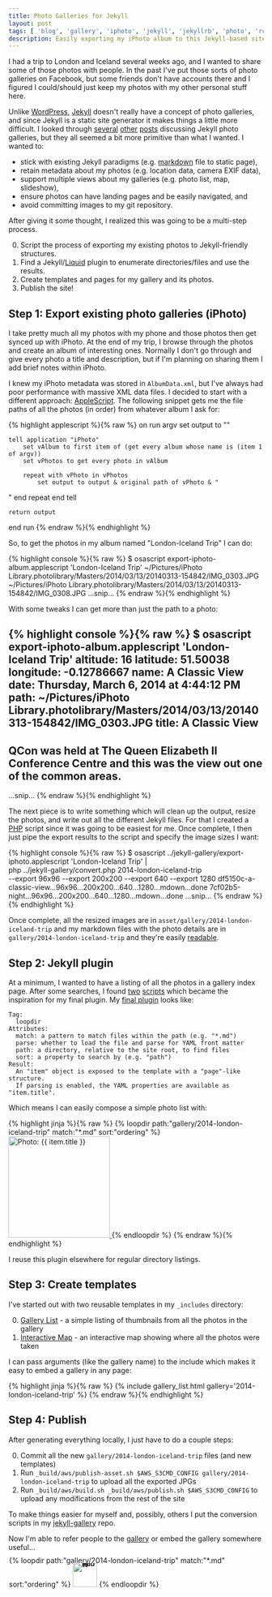 ```yaml
---
title: Photo Galleries for Jekyll
layout: post
tags: [ 'blog', 'gallery', 'iphoto', 'jekyll', 'jekyllrb', 'photo', 'ruby' ]
description: Easily exporting my iPhoto album to this Jekyll-based site.
---
```


I had a trip to London and Iceland several weeks ago, and I wanted to share some of those photos with people. In the
past I've put those sorts of photo galleries on Facebook, but some friends don't have accounts there and I figured I
could/should just keep my photos with my other personal stuff here.

Unlike [WordPress][1], [Jekyll][2] doesn't really have a concept of photo galleries, and since Jekyll is a static site
generator it makes things a little more difficult. I looked through [several][3] [other][4] [posts][5] discussing Jekyll
photo galleries, but they all seemed a bit more primitive than what I wanted. I wanted to:

 * stick with existing Jekyll paradigms (e.g. [markdown][8] file to static page),
 * retain metadata about my photos (e.g. location data, camera EXIF data),
 * support multiple views about my galleries (e.g. photo list, map, slideshow),
 * ensure photos can have landing pages and be easily navigated, and
 * avoid committing images to my git repository.

After giving it some thought, I realized this was going to be a multi-step process.

 0. Script the process of exporting my existing photos to Jekyll-friendly structures.
 0. Find a Jekyll/[Liquid][7] plugin to enumerate directories/files and use the results.
 0. Create templates and pages for my gallery and its photos.
 0. Publish the site!


## Step 1: Export existing photo galleries (iPhoto)

I take pretty much all my photos with my phone and those photos then get synced up with iPhoto. At the end of my trip, I
browse through the photos and create an album of interesting ones. Normally I don't go through and give every photo a
title and description, but if I'm planning on sharing them I add brief notes within iPhoto.

I knew my iPhoto metadata was stored in `AlbumData.xml`, but I've always had poor performance with massive XML data
files. I decided to start with a different approach: [AppleScript][9]. The following snippet gets me the file paths of
all the photos (in order) from whatever album I ask for:

{% highlight applescript %}{% raw %}
on run argv
    set output to ""

    tell application "iPhoto"
        set vAlbum to first item of (get every album whose name is (item 1 of argv))
        set vPhotos to get every photo in vAlbum
        
        repeat with vPhoto in vPhotos
            set output to output & original path of vPhoto & "
"
        end repeat
    end tell
        
    return output
end run
{% endraw %}{% endhighlight %}

So, to get the photos in my album named "London-Iceland Trip" I can do:

{% highlight console %}{% raw %}
$ osascript export-iphoto-album.applescript 'London-Iceland Trip'
~/Pictures/iPhoto Library.photolibrary/Masters/2014/03/13/20140313-154842/IMG_0303.JPG
~/Pictures/iPhoto Library.photolibrary/Masters/2014/03/13/20140313-154842/IMG_0308.JPG
...snip...
{% endraw %}{% endhighlight %}

With some tweaks I can get more than just the path to a photo:

{% highlight console %}{% raw %}
$ osascript export-iphoto-album.applescript 'London-Iceland Trip'
altitude: 16
latitude: 51.50038
longitude: -0.12786667
name: A Classic View
date: Thursday, March 6, 2014 at 4:44:12 PM
path: ~/Pictures/iPhoto Library.photolibrary/Masters/2014/03/13/20140313-154842/IMG_0303.JPG
title: A Classic View
------
QCon was held at The Queen Elizabeth II Conference Centre and this was the view out one of the common areas.
------------
...snip...
{% endraw %}{% endhighlight %}

The next piece is to write something which will clean up the output, resize the photos, and write out all the different
Jekyll files. For that I created a [PHP][10] script since it was going to be easiest for me. Once complete, I then just
pipe the export results to the script and specify the image sizes I want:

{% highlight console %}{% raw %}
$ osascript ../jekyll-gallery/export-iphoto.applescript 'London-Iceland Trip' | \
  php ../jekyll-gallery/convert.php 2014-london-iceland-trip \
  --export 96x96 --export 200x200 --export 640 --export 1280
df5150c-a-classic-view...96x96...200x200...640...1280...mdown...done
7cf02b5-night...96x96...200x200...640...1280...mdown...done
...snip...
{% endraw %}{% endhighlight %}

Once complete, all the resized images are in `asset/gallery/2014-london-iceland-trip` and my markdown files with the
photo details are in `gallery/2014-london-iceland-trip` and they're easily [readable][15].


## Step 2: Jekyll plugin

At a minimum, I wanted to have a listing of all the photos in a gallery index page. After some searches, I found
[two][11] [scripts][12] which became the inspiration for my final plugin. My [final plugin][16] looks like:

    Tag:
      loopdir
    Attributes:
      match: a pattern to match files within the path (e.g. "*.md")
      parse: whether to load the file and parse for YAML front matter
      path: a directory, relative to the site root, to find files
      sort: a property to search by (e.g. "path")
    Result:
      An "item" object is exposed to the template with a "page"-like structure.
      If parsing is enabled, the YAML properties are available as "item.title".

Which means I can easily compose a simple photo list with:

{% highlight jinja %}{% raw %}
{% loopdir path:"gallery/2014-london-iceland-trip" match:"*.md" sort:"ordering" %}
    <a href="/{{ item.fullname }}.html">
        <img alt="Photo: {{ item.title }}" height="200" src="/{{ item.fullname }}~200x200.jpg" title="{{ item.title }}" width="200" />
    </a>
{% endloopdir %}
{% endraw %}{% endhighlight %}

I reuse this plugin elsewhere for regular directory listings.


## Step 3: Create templates

I've started out with two reusable templates in my `_includes` directory:

 0. [Gallery List][13] - a simple listing of thumbnails from all the photos in the gallery
 0. [Interactive Map][14] - an interactive map showing where all the photos were taken

I can pass arguments (like the gallery name) to the include which makes it easy to embed a gallery in any page:

{% highlight jinja %}{% raw %}
{% include gallery_list.html gallery='2014-london-iceland-trip' %}
{% endraw %}{% endhighlight %}


## Step 4: Publish

After generating everything locally, I just have to do a couple steps:

 0. Commit all the new `gallery/2014-london-iceland-trip` files (and new templates)
 0. Run `_build/aws/publish-asset.sh $AWS_S3CMD_CONFIG gallery/2014-london-iceland-trip` to upload all the exported JPGs
 0. Run `_build/aws/build.sh _build/aws/publish.sh $AWS_S3CMD_CONFIG` to upload any modifications from the rest of the
    site

To make things easier for myself and, possibly, others I put the conversion scripts in my [jekyll-gallery][17] repo.

Now I'm able to refer people to the [gallery](/gallery/2014-london-iceland-trip/) or embed the gallery somewhere
useful...

<div style="line-height:0;padding:4px 0 0 1px;">
  {% loopdir path:"gallery/2014-london-iceland-trip" match:"*.md" sort:"ordering" %}<a href="/{{ item.fullname }}.html" style="display:inline-block;margin:3px;text-decoration:none;"><img alt="Photo: {{ item.title }}" height="48" src="{{ site.asset_prefix }}/{{ item.fullname }}~96x96.jpg" title="{{ item.title }}" width="48" style="padding:1px;" /></a>{% endloopdir %}
</div>



 [1]: http://wordpress.org/
 [2]: http://jekyllrb.com/
 [3]: https://github.com/ggreer/jekyll-gallery-generator
 [4]: http://www.mgratzer.com/from-wordpress-to-jekyll/
 [5]: https://github.com/tsmango/jekyll_flickr_set_tag
 [6]: https://help.github.com/articles/what-are-github-pages
 [7]: http://liquidmarkup.org/
 [8]: http://daringfireball.net/projects/markdown/
 [9]: https://developer.apple.com/library/mac/documentation/applescript/Conceptual/AppleScriptX/AppleScriptX.html
 [10]: http://www.php.net/
 [11]: https://gist.github.com/jgatjens/8925165
 [12]: http://simon.heimlicher.com/articles/2012/02/01/jekyll-directory-listing
 [13]: https://github.com/dpb587/dpb587.me/blob/master/_includes/gallery_list.html
 [14]: https://github.com/dpb587/dpb587.me/blob/master/_includes/gallery_map.html
 [15]: https://github.com/dpb587/dpb587.me/blob/master/gallery/2014-london-iceland-trip/df5150c-a-classic-view.md
 [16]: https://github.com/dpb587/dpb587.me/blob/master/_plugins/loopdir.rb
 [17]: https://github.com/dpb587/jekyll-gallery

